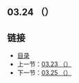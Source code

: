 ## 03.24 （）


## 链接
* [目录](https://github.com/alpha2018/go-zh/blob/master/tour/directory.md)
* 上一节：[03.23 （）](https://github.com/alpha2018/go-zh/blob/master/tour/03.23.md)
* 下一节：[03.25 （）](https://github.com/alpha2018/go-zh/blob/master/tour/03.25.md)
